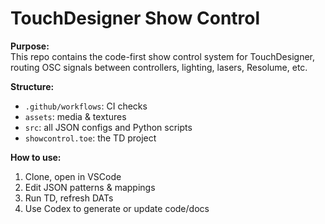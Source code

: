 # TouchDesigner Show Control

**Purpose:**  
This repo contains the code-first show control system for TouchDesigner, routing OSC signals between controllers, lighting, lasers, Resolume, etc.

**Structure:**  

- `.github/workflows`: CI checks  
- `assets`: media & textures  
- `src`: all JSON configs and Python scripts  
- `showcontrol.toe`: the TD project  

**How to use:**  

1. Clone, open in VSCode  
2. Edit JSON patterns & mappings  
3. Run TD, refresh DATs  
4. Use Codex to generate or update code/docs  

